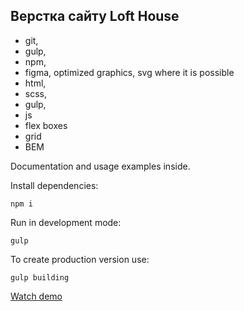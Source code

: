 ## Верстка сайту Loft House

- git,
- gulp,
- npm,
- figma, optimized graphics, svg where it is possible
- html,
- scss,
- gulp,
- js
- flex boxes
- grid
- BEM 

Documentation and usage examples inside.

Install dependencies:
```
npm i
```

Run in development mode:
```
gulp
```

To create production version use:
```
gulp building
```

[Watch demo](https://bogdanpavliv.github.io/loft-house/)